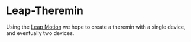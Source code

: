 Leap-Theremin
=============
Using the [Leap Motion](https://www.leapmotion.com/) we hope to create a theremin with a single device, and eventually two devices.
